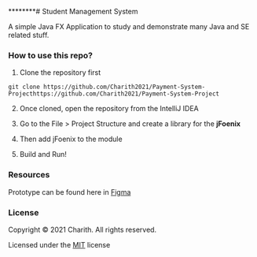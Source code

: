 ********# Student Management System

A simple Java FX Application to study and demonstrate many Java and SE related stuff.

### How to use this repo?

1. Clone the repository first 

``git clone https://github.com/Charith2021/Payment-System-Projecthttps://github.com/Charith2021/Payment-System-Project``

2. Once cloned, open the repository from the IntelliJ IDEA

3. Go to the File > Project Structure and create a library for the **jFoenix**

4. Then add jFoenix to the module

5. Build and Run!

### Resources

Prototype can be found here in [Figma](https://www.figma.com/file/aEaH0RHuoWMNdGeVAIkEHn/Payment-System-Project?node-id=101%3A5814) 

### License

Copyright &copy; 2021 Charith. All rights reserved.

Licensed under the [MIT](LICENSE) license
